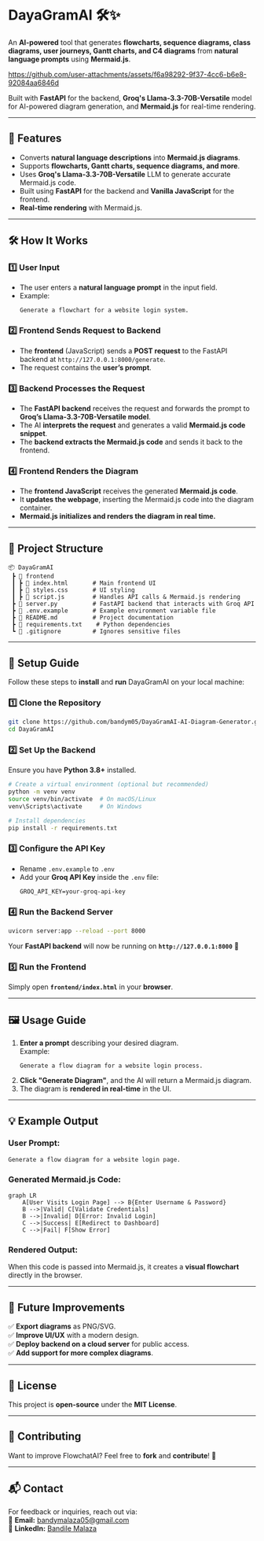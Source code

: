 # **DayaGramAI** 🛠️✨  
An **AI-powered** tool that generates **flowcharts, sequence diagrams, class diagrams, user journeys, Gantt charts, and C4 diagrams** from **natural language prompts** using **Mermaid.js**.  



https://github.com/user-attachments/assets/f6a98292-9f37-4cc6-b6e8-92084aa6846d



Built with **FastAPI** for the backend, **Groq's Llama-3.3-70B-Versatile** model for AI-powered diagram generation, and **Mermaid.js** for real-time rendering.

---

## **🚀 Features**
- Converts **natural language descriptions** into **Mermaid.js diagrams**.
- Supports **flowcharts, Gantt charts, sequence diagrams, and more**.
- Uses **Groq's Llama-3.3-70B-Versatile** LLM to generate accurate Mermaid.js code.
- Built using **FastAPI** for the backend and **Vanilla JavaScript** for the frontend.
- **Real-time rendering** with Mermaid.js.

---

## **🛠️ How It Works**
### **1️⃣ User Input**
- The user enters a **natural language prompt** in the input field.  
- Example:  
  ```
  Generate a flowchart for a website login system.
  ```

### **2️⃣ Frontend Sends Request to Backend**
- The **frontend** (JavaScript) sends a **POST request** to the FastAPI backend at `http://127.0.0.1:8000/generate`.
- The request contains the **user’s prompt**.

### **3️⃣ Backend Processes the Request**
- The **FastAPI backend** receives the request and forwards the prompt to **Groq’s Llama-3.3-70B-Versatile model**.
- The AI **interprets the request** and generates a valid **Mermaid.js code snippet**.
- The **backend extracts the Mermaid.js code** and sends it back to the frontend.

### **4️⃣ Frontend Renders the Diagram**
- The **frontend JavaScript** receives the generated **Mermaid.js code**.
- It **updates the webpage**, inserting the Mermaid.js code into the diagram container.
- **Mermaid.js initializes and renders the diagram in real time.**

---

## **📂 Project Structure**
```
📦 DayaGramAI
 ┣ 📂 frontend
 ┃ ┣ 📜 index.html       # Main frontend UI
 ┃ ┣ 📜 styles.css       # UI styling
 ┃ ┣ 📜 script.js        # Handles API calls & Mermaid.js rendering
 ┣ 📜 server.py          # FastAPI backend that interacts with Groq API
 ┣ 📜 .env.example       # Example environment variable file
 ┣ 📜 README.md          # Project documentation
 ┣ 📜 requirements.txt    # Python dependencies
 ┗ 📜 .gitignore         # Ignores sensitive files
```

---

## **🌟 Setup Guide**
Follow these steps to **install** and **run** DayaGramAI on your local machine:

### **1️⃣ Clone the Repository**
```bash
git clone https://github.com/bandym05/DayaGramAI-AI-Diagram-Generator.git
cd DayaGramAI
```

### **2️⃣ Set Up the Backend**
Ensure you have **Python 3.8+** installed.

```bash
# Create a virtual environment (optional but recommended)
python -m venv venv
source venv/bin/activate  # On macOS/Linux
venv\Scripts\activate     # On Windows

# Install dependencies
pip install -r requirements.txt
```

### **3️⃣ Configure the API Key**
- Rename `.env.example` to `.env`
- Add your **Groq API Key** inside the `.env` file:
  ```
  GROQ_API_KEY=your-groq-api-key
  ```

### **4️⃣ Run the Backend Server**
```bash
uvicorn server:app --reload --port 8000
```
Your **FastAPI backend** will now be running on **`http://127.0.0.1:8000`** 🎉

### **5️⃣ Run the Frontend**
Simply open **`frontend/index.html`** in your **browser**.

---

## **🖼️ Usage Guide**
1. **Enter a prompt** describing your desired diagram.  
   Example:  
   ```
   Generate a flow diagram for a website login process.
   ```
2. **Click "Generate Diagram"**, and the AI will return a Mermaid.js diagram.  
3. The diagram is **rendered in real-time** in the UI.

---

## **💡 Example Output**
### **User Prompt:**  
```
Generate a flow diagram for a website login page.
```

### **Generated Mermaid.js Code:**
```mermaid
graph LR
    A[User Visits Login Page] --> B{Enter Username & Password}
    B -->|Valid| C[Validate Credentials]
    B -->|Invalid| D[Error: Invalid Login]
    C -->|Success| E[Redirect to Dashboard]
    C -->|Fail| F[Show Error]
```
### **Rendered Output:**  
When this code is passed into Mermaid.js, it creates a **visual flowchart** directly in the browser.

---

## **🚀 Future Improvements**
✅ **Export diagrams** as PNG/SVG.  
✅ **Improve UI/UX** with a modern design.  
✅ **Deploy backend on a cloud server** for public access.  
✅ **Add support for more complex diagrams**.  

---

## **📝 License**
This project is **open-source** under the **MIT License**.  

---

## **🤝 Contributing**
Want to improve FlowchatAI? Feel free to **fork** and **contribute**! 🚀  

---

## **📬 Contact**
For feedback or inquiries, reach out via:  
📧 **Email:** bandymalaza05@gmail.com  
🔗 **LinkedIn:** [Bandile Malaza](https://www.linkedin.com/in/bandile-malaza-932a7718a/)  

